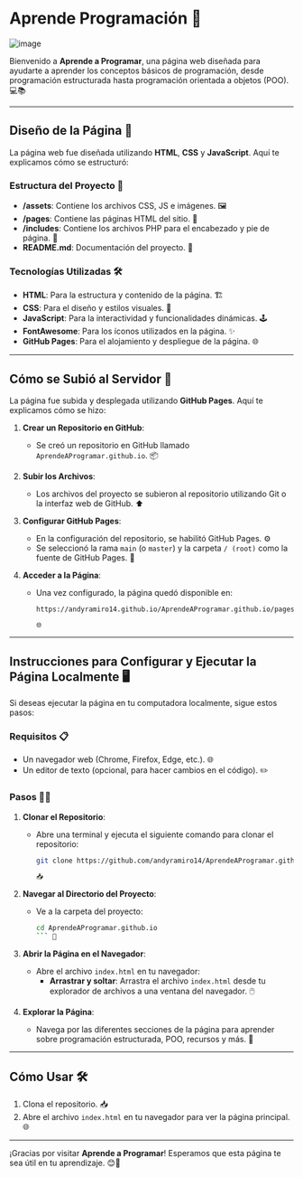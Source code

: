 # Aprende Programación 🚀 

![image](https://github.com/user-attachments/assets/dd9c37b2-e8d2-41f4-9957-98e9bfb6913c)


Bienvenido a **Aprende a Programar**, una página web diseñada para ayudarte a aprender los conceptos básicos de programación, desde programación estructurada hasta programación orientada a objetos (POO). 💻📚

---

## Diseño de la Página 🎨

La página web fue diseñada utilizando **HTML**, **CSS** y **JavaScript**. Aquí te explicamos cómo se estructuró:

### Estructura del Proyecto 📂

- **/assets**: Contiene los archivos CSS, JS e imágenes. 🖼️
- **/pages**: Contiene las páginas HTML del sitio. 📄
- **/includes**: Contiene los archivos PHP para el encabezado y pie de página. 🧩
- **README.md**: Documentación del proyecto. 📝

### Tecnologías Utilizadas 🛠️

- **HTML**: Para la estructura y contenido de la página. 🏗️
- **CSS**: Para el diseño y estilos visuales. 🎨
- **JavaScript**: Para la interactividad y funcionalidades dinámicas. 🕹️
- **FontAwesome**: Para los íconos utilizados en la página. ✨
- **GitHub Pages**: Para el alojamiento y despliegue de la página. 🌐

---

## Cómo se Subió al Servidor 🚀

La página fue subida y desplegada utilizando **GitHub Pages**. Aquí te explicamos cómo se hizo:

1. **Crear un Repositorio en GitHub**:
   - Se creó un repositorio en GitHub llamado `AprendeAProgramar.github.io`. 📦

2. **Subir los Archivos**:
   - Los archivos del proyecto se subieron al repositorio utilizando Git o la interfaz web de GitHub. ⬆️

3. **Configurar GitHub Pages**:
   - En la configuración del repositorio, se habilitó GitHub Pages. ⚙️
   - Se seleccionó la rama `main` (o `master`) y la carpeta `/ (root)` como la fuente de GitHub Pages. 🌿

4. **Acceder a la Página**:
   - Una vez configurado, la página quedó disponible en:
     ```
     https://andyramiro14.github.io/AprendeAProgramar.github.io/pages/index.html

     🌐

---

## Instrucciones para Configurar y Ejecutar la Página Localmente 🖥️

Si deseas ejecutar la página en tu computadora localmente, sigue estos pasos:

### Requisitos 📋

- Un navegador web (Chrome, Firefox, Edge, etc.). 🌐
- Un editor de texto (opcional, para hacer cambios en el código). ✏️

### Pasos 🚶‍♂️

1. **Clonar el Repositorio**:
   - Abre una terminal y ejecuta el siguiente comando para clonar el repositorio:
     ```bash
     git clone https://github.com/andyramiro14/AprendeAProgramar.github.io.git
     
     📥

2. **Navegar al Directorio del Proyecto**:
   - Ve a la carpeta del proyecto:
     ```bash
     cd AprendeAProgramar.github.io
     ``` 📂

3. **Abrir la Página en el Navegador**:
   - Abre el archivo `index.html` en tu navegador:
     - **Arrastrar y soltar**: Arrastra el archivo `index.html` desde tu explorador de archivos a una ventana del navegador. 🖱️

4. **Explorar la Página**:
   - Navega por las diferentes secciones de la página para aprender sobre programación estructurada, POO, recursos y más. 🧭

---

## Cómo Usar 🛠️

1. Clona el repositorio. 📥
2. Abre el archivo `index.html` en tu navegador para ver la página principal. 🌐

---

¡Gracias por visitar **Aprende a Programar**! Esperamos que esta página te sea útil en tu aprendizaje. 😊🚀
